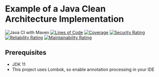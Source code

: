 # Example of a Java Clean Architecture Implementation 

![Java CI with Maven](https://github.com/jtsato/java-clean-architecture-example/workflows/Java%20CI%20with%20Maven/badge.svg)
[![Lines of Code](https://sonarcloud.io/api/project_badges/measure?project=io.github.jtsato%3Abookstore-application&metric=ncloc)](https://sonarcloud.io/dashboard?id=io.github.jtsato%3Abookstore-application)
[![Coverage](https://sonarcloud.io/api/project_badges/measure?project=io.github.jtsato%3Abookstore-application&metric=coverage)](https://sonarcloud.io/dashboard?id=io.github.jtsato%3Abookstore-application)
[![Security Rating](https://sonarcloud.io/api/project_badges/measure?project=io.github.jtsato%3Abookstore-application&metric=security_rating)](https://sonarcloud.io/dashboard?id=io.github.jtsato%3Abookstore-application)
[![Reliability Rating](https://sonarcloud.io/api/project_badges/measure?project=io.github.jtsato%3Abookstore-application&metric=reliability_rating)](https://sonarcloud.io/dashboard?id=io.github.jtsato%3Abookstore-application)
[![Maintainability Rating](https://sonarcloud.io/api/project_badges/measure?project=io.github.jtsato%3Abookstore-application&metric=sqale_rating)](https://sonarcloud.io/dashboard?id=io.github.jtsato%3Abookstore-application)

## Prerequisites

* JDK 11
* This project uses Lombok, so enable annotation processing in your IDE
